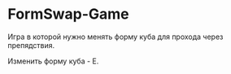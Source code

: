 # FormSwap-Game
Игра в которой нужно менять форму куба для прохода через препядствия.

Изменить форму куба - E.
